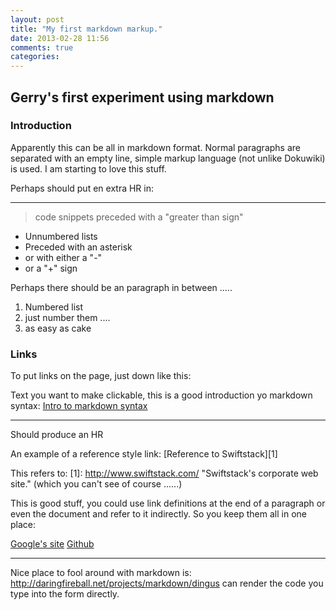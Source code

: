 ```yaml
---
layout: post
title: "My first markdown markup."
date: 2013-02-28 11:56
comments: true
categories: 
---
```

## Gerry's first experiment using markdown


### Introduction

Apparently this can be all in markdown format. Normal paragraphs are separated with an empty line, simple markup language (not unlike Dokuwiki) is used. I am starting to love this stuff.


Perhaps should put en extra HR in:

- - - 

>  code snippets 
>  preceded with a "greater than sign"

-   Unnumbered lists
-   Preceded with an asterisk
-   or with either a "-"
-   or a "+" sign

Perhaps there should be an paragraph in between .....

1.   Numbered list 
2.   just number them .... 
3.   as easy as cake

### Links

To put links on the page, just down like this:

Text you want to make clickable, this is a good introduction yo markdown syntax: [Intro to markdown syntax](http://daringfireball.net/projects/markdown/basics "Even with a title")

- - - 
Should produce an HR   

An example of a reference style link:
[Reference to Swiftstack][1] 

This refers to:
[1]: http://www.swiftstack.com/ "Swiftstack's corporate web site."
(which you can't see of course ......)

This is good stuff, you could use link definitions at the end of a paragraph or even the document and refer to it indirectly. So you keep them all in one place:

[google]: http://www.google.com/ "Google's global search site."
[github]: http://www.github.com/ "Github fun."

[Google's site][google]
[Github][github]

- - -
Nice place to fool around with markdown is: <http://daringfireball.net/projects/markdown/dingus> can render the code you type into the form directly.
